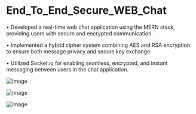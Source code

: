 # End_To_End_Secure_WEB_Chat

• Developed a real-time web chat application using the MERN stack, providing users with secure and encrypted communication.

• Implemented a hybrid cipher system combining AES and RSA encryption to ensure both message privacy and secure key exchange.

• Utilized Socket.io for enabling seamless, encrypted, and instant messaging between users in the chat application.

![image](https://github.com/Malay-Thakkar/End_To_End_Secure_WEB_Chat/assets/78149426/eab9d379-5888-4ec8-a9f2-6d3cde66f57c)

![image](https://github.com/Malay-Thakkar/End_To_End_Secure_WEB_Chat/assets/78149426/ae0660c0-de75-4c9b-83d5-f9a9bd6fc015)

![image](https://github.com/Malay-Thakkar/End_To_End_Secure_WEB_Chat/assets/78149426/79d95af7-9f05-4104-8e03-e57845683358)
